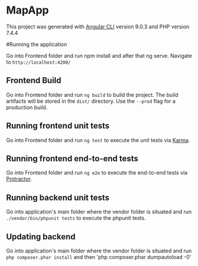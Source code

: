 # MapApp

This project was generated with [Angular CLI](https://github.com/angular/angular-cli) version 9.0.3 and PHP version 7.4.4

#Running the application

Go into Frontend folder and run npm install and after that ng serve. Navigate to `http://localhost:4200/`

## Frontend Build

Go into Frontend folder and run `ng build` to build the project. The build artifacts will be stored in the `dist/` directory. Use the `--prod` flag for a production build.

## Running frontend unit tests

Go into Frontend folder and run `ng test` to execute the unit tests via [Karma](https://karma-runner.github.io).

## Running frontend end-to-end tests

Go into Frontend folder and run `ng e2e` to execute the end-to-end tests via [Protractor](http://www.protractortest.org/).

## Running backend unit tests

Go into application's main folder where the vendor folder is situated and run `./vendor/bin/phpunit tests` to execute the phpunit tests.

## Updating backend

Go into application's main folder where the vendor folder is situated and run `php composer.phar install` and then 'php composer.phar dumpautoload -0'